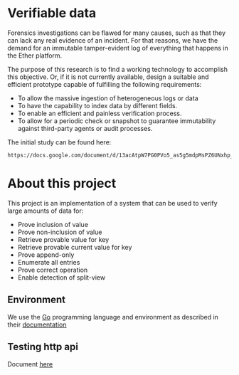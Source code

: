 # Verifiable data

Forensics investigations can be flawed for many causes, such as that they can lack any real evidence of an incident. For that reasons, we have the demand for an immutable tamper-evident log of everything that happens in the Ether platform. 

The purpose of this research is to find a working technology to accomplish this objective. Or, if it is not currently available, design a suitable and efficient prototype capable of fulfilling the following requirements:

 * To allow the massive ingestion of heterogeneous logs or data
 * To have the capability to index data by different fields.
 * To enable an efficient and painless verification process.
 * To allow for a periodic check or snapshot to guarantee immutability against third-party agents or audit processes.

The initial study can be found here:

    https://docs.google.com/document/d/13acAtpW7PG0PVo5_as5g5mdpMsPZ6UNxhp_raMvgjMQ/edit#

# About this project

This project is an implementation of a system that can be used to verify large amounts of data for:

 * Prove inclusion of value
 * Prove non-inclusion of value
 * Retrieve provable value for key
 * Retrieve provable current value for key
 * Prove append-only
 * Enumerate all entries
 * Prove correct operation
 * Enable detection of split-view
 
 ## Environment
 
 We use the [Go](https://golang.org) programming language and environment as described in their  [documentation](https://golang.org/doc/code.html)
 
 
 ## Testing http api
 
 Document [here](http://blog.questionable.services/article/testing-http-handlers-go/)
 